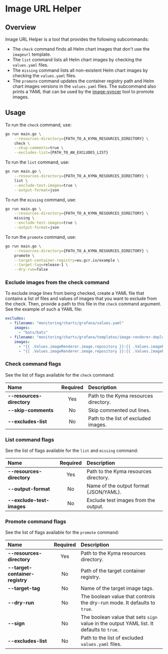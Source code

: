 # Image URL Helper

## Overview

Image URL Helper is a tool that provides the following subcommands:

- The `check` command finds all Helm chart images that don't use the `imageurl` template.
- The `list` command lists all Helm chart images by checking the `values.yaml` files.
- The `missing` command lists all non-existent Helm chart images by checking the `values.yaml` files.
- The `promote` command updates the container registry path and Helm chart images versions in the `values.yaml` files. The subcommand also prints a YAML that can be used by the [image-syncer](../image-syncer) tool to promote images.

## Usage

To run the `check` command, use:

```bash
go run main.go \
    --resources-directory={PATH_TO_A_KYMA_RESOURCES_DIRECTORY} \
    check \
    --skip-comments=true \
    --excludes-list={PATH_TO_AN_EXCLUDES_LIST}
```

To run the `list` command, use:

```bash
go run main.go \
    --resources-directory={PATH_TO_A_KYMA_RESOURCES_DIRECTORY} \
    list \
    --exclude-test-images=true \
    --output-format=json
```

To run the `missing` command, use:

```bash
go run main.go \
    --resources-directory={PATH_TO_A_KYMA_RESOURCES_DIRECTORY} \
    missing \
    --exclude-test-images=true \
    --output-format=json
```

To run the `promote` command, use:

```bash
go run main.go \
    --resources-directory={PATH_TO_A_KYMA_RESOURCES_DIRECTORY} \
    promote \
    --target-container-registry=eu.gcr.io/example \
    --target-tag=release-1 \
    --dry-run=false
```

### Exclude images from the check command

To exclude image lines from being checked, create a YAML file that contains a list of files and values of images that you want to exclude from the check. Then, provide a path to this file in the `check` command argument. See the example of such a YAML file:

```yaml
excludes:
  - filename: "monitoring/charts/grafana/values.yaml"
    images:
      - "bats/bats"
  - filename: "monitoring/charts/grafana/templates/image-renderer-deployment.yaml"
    images:
      - "{{ .Values.imageRenderer.image.repository }}:{{ .Values.imageRenderer.image.tag }}@sha256:{{ .Values.imageRenderer.image.sha }}"
      - "{{ .Values.imageRenderer.image.repository }}:{{ .Values.imageRenderer.image.tag }}"
```

### Check command flags

See the list of flags available for the `check` command:

| Name                      | Required | Description                           |
| :------------------------ | :------: | :------------------------------------ |
| **--resources-directory** |   Yes    | Path to the Kyma resources directory. |
| **--skip-comments**       |    No    | Skip commented out lines.             |
| **--excludes-list**       |    No    | Path to the list of excluded images.  |

### List command flags

See the list of flags available for the `list` and `missing` command:

| Name                      | Required | Description                            |
| :------------------------ | :------: | :------------------------------------- |
| **--resources-directory** |   Yes    | Path to the Kyma resources directory.  |
| **--output-format**       |    No    | Name of the output format (JSON/YAML). |
| **--exclude-test-images** |    No    | Exclude test images from the output.   |

### Promote command flags

See the list of flags available for the `promote` command:

| Name                            | Required | Description                                                                              |
| :------------------------------ | :------: | :--------------------------------------------------------------------------------------- |
| **--resources-directory**       |   Yes    | Path to the Kyma resources directory.                                                    |
| **--target-container-registry** |    No    | Path of the target container registry.                                                   |
| **--target-tag**                |    No    | Name of the target image tags.                                                           |
| **--dry-run**                   |    No    | The boolean value that controls the dry-run mode. It defaults to `true`.                 |
| **--sign**                      |    No    | The boolean value that sets `sign` value in the output YAML list. It defaults to `true`. |
| **--excludes-list**             |    No    | Path to the list of excluded `values.yaml` files.                                        |
